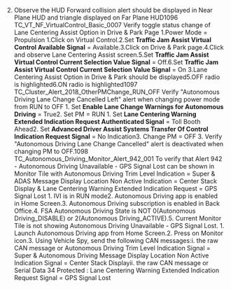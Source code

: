 2. Observe the HUD Forward collision alert should be displayed in Near Plane HUD and triangle displayed on Far Plane HUD1096 TC_VT_NF_VirtualControl_Basic_0007 Verify toggle status change of Lane Centering Assist Option in Drive & Park Page 1.Power Mode = Propulsion 1.Click on Virtual Control.2.Set **Traffic Jam Assist Virtual Control Available Signal** = Available.3.Click on Drive & Park page.4.Click and observe Lane Centering Assist screen.5.Set **Traffic Jam Assist Virtual Control Current Selection Value Signal** = Off.6.Set **Traffic Jam Assist Virtual Control Current Selection Value Signal** = On 3.Lane Centering Assist Option in Drive & Park should be displayed5.OFF radio is highlighted6.ON radio is highlighted1097 TC_Cluster_Alert_2018_OtherPMChange_RUN_OFF Verify "Autonomous Driving Lane Change Cancelled Left" alert when changing power mode from RUN to OFF 1. Set **Enable Lane Change Warnings for Autonomous Driving** = True2. Set PM = RUN 1. Set **Lane Centering Warning Extended Indication Request Authenticated Signal** = Toll Booth Ahead2. Set **Advanced Driver Assist Systems Transfer Of Control Indication Request Signal** = No Indication3. Change PM = OFF 3. Verify "Autonomous Driving Lane Change Cancelled" alert is deactivated when changing PM to OFF.1098 TC_Autonomous_Driving_Monitor_Alert_942_001 To verify that Alert 942 - Autonomous Driving Unavailable - GPS Signal Lost can be shown in Monitor Tile with Autonomous Driving Trim Level Indication = Super & ADAS Message Display Location Non Active Indication = Center Stack Display & Lane Centering Warning Extended Indication Request = GPS Signal Lost 1. IVI is in RUN mode2. Autonomous Driving app is enabled in Home Screen.3. Autonomous Driving subscription is enabled in Back Office.4. FSA Autonomous Driving State is NOT 0(Autonomous Driving_DISABLE) or 2(Autonomous Driving_ACTIVE).5. Current Monitor Tile is not showing Autonomous Driving Unavailable - GPS Signal Lost. 1. Launch Autonomous Driving app from Home Screen.2. Press on Monitor icon.3. Using Vehicle Spy, send the following CAN messages:i. the raw CAN message or Autonomous Driving Trim Level Indication Signal = Super & Autonomous Driving Message Display Location Non Active Indication Signal = Center Stack Displayii. the raw CAN message or Serial Data 34 Protected : Lane Centering Warning Extended Indication Request Signal = GPS Signal Lost